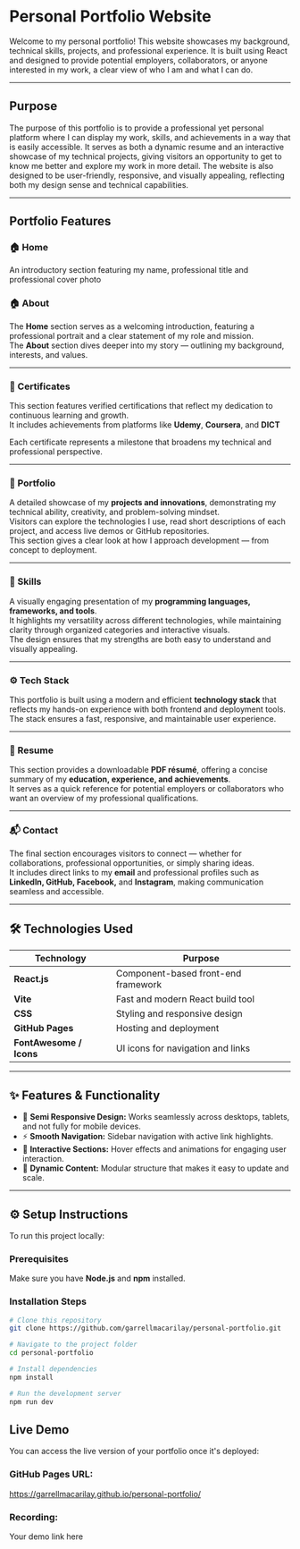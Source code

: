 #  Personal Portfolio Website

Welcome to my personal portfolio! This website showcases my background, technical skills, projects, and professional experience. It is built using React and designed to provide potential employers, collaborators, or anyone interested in my work, a clear view of who I am and what I can do.

---

## Purpose

The purpose of this portfolio is to provide a professional yet personal platform where I can display my work, skills, and achievements in a way that is easily accessible. It serves as both a dynamic resume and an interactive showcase of my technical projects, giving visitors an opportunity to get to know me better and explore my work in more detail. The website is also designed to be user-friendly, responsive, and visually appealing, reflecting both my design sense and technical capabilities.

---

## Portfolio Features

### 🏠 Home
An introductory section featuring my name, professional title and professional cover photo 

### 🏠 About
The **Home** section serves as a welcoming introduction, featuring a professional portrait and a clear statement of my role and mission.  
The **About** section dives deeper into my story — outlining my background, interests, and values.  

---

### 🪪 Certificates
This section features verified certifications that reflect my dedication to continuous learning and growth.  
It includes achievements from platforms like **Udemy**, **Coursera**, and **DICT**

Each certificate represents a milestone that broadens my technical and professional perspective.

---

### 💼 Portfolio
A detailed showcase of my **projects and innovations**, demonstrating my technical ability, creativity, and problem-solving mindset.  
Visitors can explore the technologies I use, read short descriptions of each project, and access live demos or GitHub repositories.  
This section gives a clear look at how I approach development — from concept to deployment.

---

### 🧠 Skills
A visually engaging presentation of my **programming languages, frameworks, and tools**.  
It highlights my versatility across different technologies, while maintaining clarity through organized categories and interactive visuals.  
The design ensures that my strengths are both easy to understand and visually appealing.

---

### ⚙️ Tech Stack
This portfolio is built using a modern and efficient **technology stack** that reflects my hands-on experience with both frontend and deployment tools.  
The stack ensures a fast, responsive, and maintainable user experience.

---

### 📄 Resume
This section provides a downloadable **PDF résumé**, offering a concise summary of my **education, experience, and achievements**.  
It serves as a quick reference for potential employers or collaborators who want an overview of my professional qualifications.

---

### 📬 Contact
The final section encourages visitors to connect — whether for collaborations, professional opportunities, or simply sharing ideas.  
It includes direct links to my **email** and professional profiles such as **LinkedIn, GitHub, Facebook,** and **Instagram**, making communication seamless and accessible.

---

## 🛠️ Technologies Used

| Technology | Purpose |
|-------------|----------|
| **React.js** | Component-based front-end framework |
| **Vite** | Fast and modern React build tool |
| **CSS** | Styling and responsive design |
| **GitHub Pages** | Hosting and deployment |
| **FontAwesome / Icons** | UI icons for navigation and links |

---

## ✨ Features & Functionality

- 🎨 **Semi Responsive Design:** Works seamlessly across desktops, tablets, and not fully for mobile devices. 
- ⚡ **Smooth Navigation:** Sidebar navigation with active link highlights.  
- 💬 **Interactive Sections:** Hover effects and animations for engaging user interaction.  
- 📁 **Dynamic Content:** Modular structure that makes it easy to update and scale.

---

## ⚙️ Setup Instructions
To run this project locally:

### **Prerequisites**
Make sure you have **Node.js** and **npm** installed.

### **Installation Steps**
```bash
# Clone this repository
git clone https://github.com/garrellmacarilay/personal-portfolio.git

# Navigate to the project folder
cd personal-portfolio

# Install dependencies
npm install

# Run the development server
npm run dev
```

## Live Demo
You can access the live version of your portfolio once it's deployed:

### GitHub Pages URL:
https://garrellmacarilay.github.io/personal-portfolio/

### Recording:
Your demo link here
